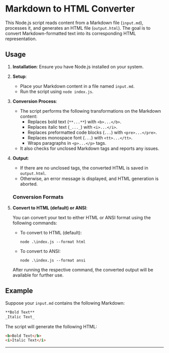 
# Markdown to HTML Converter

This Node.js script reads content from a Markdown file (`input.md`), processes it, and generates an HTML file (`output.html`). The goal is to convert Markdown-formatted text into its corresponding HTML representation.

## Usage

1. **Installation**: Ensure you have Node.js installed on your system.

2. **Setup**:
   - Place your Markdown content in a file named `input.md`.
   - Run the script using `node index.js`.

3. **Conversion Process**:
   - The script performs the following transformations on the Markdown content:
     - Replaces bold text (`**...**`) with `<b>...</b>`.
     - Replaces italic text (`_..._`) with `<i>...</i>`.
     - Replaces preformatted code blocks (```...```) with `<pre>...</pre>`.
     - Replaces monospace font (``...``) with `<tt>...</tt>`.
     - Wraps paragraphs in `<p>...</p>` tags.
   - It also checks for unclosed Markdown tags and reports any issues.

4. **Output**:
   - If there are no unclosed tags, the converted HTML is saved in `output.html`.
   - Otherwise, an error message is displayed, and HTML generation is aborted.

   ### Conversion Formats
5. **Convert to HTML (default) or ANSI**:

   You can convert your text to either HTML or ANSI format using the following commands:

   - To convert to HTML (default):
     ```
     node .\index.js --format html
     ```

   - To convert to ANSI:
     ```
     node .\index.js --format ansi
     ```

   After running the respective command, the converted output will be available for further use.


## Example

Suppose your `input.md` contains the following Markdown:

```markdown
**Bold Text**
_Italic Text_
```

The script will generate the following HTML:

```html
<b>Bold Text</b>
<i>Italic Text</i>
```

---

